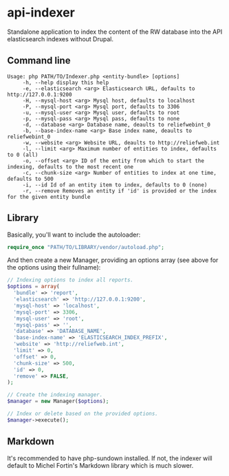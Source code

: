 api-indexer
===========

Standalone application to index the content of the RW database into the API elasticsearch indexes without Drupal.

Command line
------------

```
Usage: php PATH/TO/Indexer.php <entity-bundle> [options]
     -h, --help display this help
     -e, --elasticsearch <arg> Elasticsearch URL, defaults to http://127.0.0.1:9200
     -H, --mysql-host <arg> Mysql host, defaults to localhost
     -P, --mysql-port <arg> Mysql port, defaults to 3306
     -u, --mysql-user <arg> Mysql user, defaults to root
     -p, --mysql-pass <arg> Mysql pass, defaults to none
     -d, --database <arg> Database name, deaults to reliefwebint_0
     -b, --base-index-name <arg> Base index name, deaults to reliefwebint_0
     -w, --website <arg> Website URL, deaults to http://reliefweb.int
     -l, --limit <arg> Maximum number of entities to index, defaults to 0 (all)
     -o, --offset <arg> ID of the entity from which to start the indexing, defaults to the most recent one
     -c, --chunk-size <arg> Number of entities to index at one time, defaults to 500
     -i, --id Id of an entity item to index, defaults to 0 (none)
     -r, --remove Removes an entity if 'id' is provided or the index for the given entity bundle
```

Library
-------

Basically, you'll want to include the autoloader:

```php
require_once "PATH/TO/LIBRARY/vendor/autoload.php";
```

And then create a new Manager, providing an options array (see above for the options using their fullname):

```php
// Indexing options to index all reports.
$options = array(
  'bundle' => 'report',
  'elasticsearch' => 'http://127.0.0.1:9200',
  'mysql-host' => 'localhost',
  'mysql-port' => 3306,
  'mysql-user' => 'root',
  'mysql-pass' => '',
  'database' => 'DATABASE_NAME',
  'base-index-name' => 'ELASTICSEARCH_INDEX_PREFIX',
  'website' => 'http://reliefweb.int',
  'limit' => 0,
  'offset' => 0,
  'chunk-size' => 500,
  'id' => 0,
  'remove' => FALSE,
);

// Create the indexing manager.
$manager = new Manager($options);

// Index or delete based on the provided options.
$manager->execute();
```

Markdown
--------

It's recommended to have php-sundown installed. If not, the indexer will default to Michel Fortin's Markdown library which is much slower.
